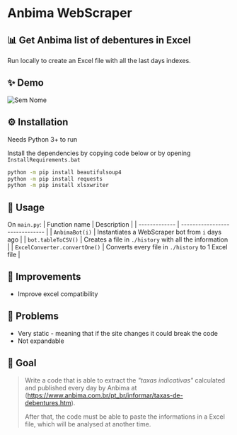 # Anbima WebScraper
## 📊 Get Anbima list of debentures in Excel

Run locally to create an Excel file with all the last days indexes.

## ✨ Demo

![Sem Nome](https://github.com/Lelozitos/DebenturesToExcel/assets/33338306/8e1a518e-7230-482c-819c-92224a22c98b)


## ⚙️ Installation

Needs Python 3+ to run

Install the dependencies by copying code below or by opening `InstallRequirements.bat`

```sh
python -m pip install beautifulsoup4
python -m pip install requests
python -m pip install xlsxwriter
```

## 🔧 Usage
On `main.py`:
| Function name | Description                    |
| ------------- | ------------------------------ |
| `AnbimaBot(i)` | Instantiates a WebScraper bot from `i` days ago |
| `bot.tableToCSV()` | Creates a file in `./history` with all the information |
| `ExcelConverter.convertOne()` | Converts every file in `./history` to 1 Excel file |

## 🚀 Improvements

- Improve excel compatibility 

## 🤔 Problems

- Very static - meaning that if the site changes it could break the code
- Not expandable

## 🥅 Goal

> Write a code that is able to extract the _"taxas indicativas"_ calculated and published every 
day by Anbima at (https://www.anbima.com.br/pt_br/informar/taxas-de-debentures.htm).
>
> After that, the code must be able to paste the informations in a Excel file, which will be analysed
at another time.
